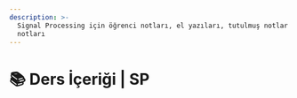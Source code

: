 ```yaml
---
description: >-
  Signal Processing için öğrenci notları, el yazıları, tutulmuş notlar
  notları
---
```


# 📚 Ders İçeriği \| SP
